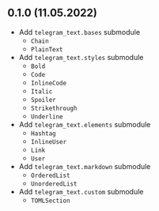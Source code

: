 ## 0.1.0 (11.05.2022)
* Add `telegram_text.bases` submodule
  * `Chain`
  * `PlainText`
* Add `telegram_text.styles` submodule
  * `Bold`
  * `Code`
  * `InlineCode`
  * `Italic`
  * `Spoiler`
  * `Strikethrough`
  * `Underline`
* Add `telegram_text.elements` submodule
  * `Hashtag`
  * `InlineUser`
  * `Link`
  * `User`
* Add `telegram_text.markdown` submodule
  * `OrderedList`
  * `UnorderedList`
* Add `telegram_text.custom` submodule
  * `TOMLSection`
